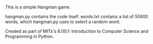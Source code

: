This is a simple Hangman game.

hangman.py contains the code itself.
words.txt contains a list of 55900 words, which hangman.py uses to select a random word.

Created as part of MITx's 6.00.1: Introduction to Computer Science and Programming in Python.